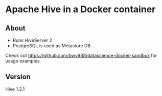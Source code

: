 # Apache Hive in a Docker container

## About

- Runs HiveServer 2
- PostgreSQL is used as Metastore DB.

Check out <https://github.com/bwv988/datascience-docker-sandbox> for usage examples.

## Version

Hive 1.2.1

